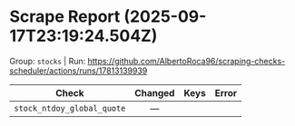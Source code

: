 # Scrape Report (2025-09-17T23:19:24.504Z)

Group: `stocks`  |  Run: https://github.com/AlbertoRoca96/scraping-checks-scheduler/actions/runs/17813139939

| Check | Changed | Keys | Error |
|---|:---:|:--|:--|
| `stock_ntdoy_global_quote` | — |  |  |
